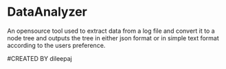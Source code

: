 # DataAnalyzer
An opensource tool used to extract data from a log file and convert it to a node tree and outputs the tree in either json format or in simple text format according to the users preference.

#CREATED BY dileepaj
